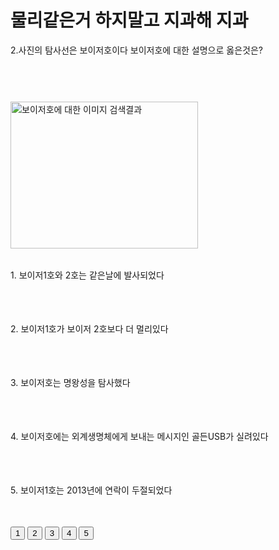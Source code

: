 <html>
<title>천동설이야 말로 우주의 진리입니다2</title>
<body>

<h1> 물리같은거 하지말고 지과해 지과 </h1>

<p2> 2.사진의 탐사선은 보이저호이다 보이저호에 대한 설명으로 옳은것은? </p2>

<img width="300" height="235" class="irc_mi" style="margin-top: 
59px;" onload="typeof google==='object'&amp;&amp;google.aft&amp;&amp;google.aft(this)"
 alt="보이저호에 대한 이미지 검색결과" src="https://upload.wikimedia.org/wikipedia/commons/thumb/d/d2/Voyager.jpg/300px-Voyager.jpg">

<table>
</table>


<p1> 1. 보이저1호와 2호는 같은날에 발사되었다 </p1>
<table>
</table>
<br>
<br>
<p1> 2. 보이저1호가 보이저 2호보다 더 멀리있다 </p1>
<table>
</table>
<br>
<br>
<p1> 3. 보이저호는 명왕성을 탐사했다 </p1>
<table>
</table>
<br>
<br>
<p1> 4. 보이저호에는 외계생명체에게 보내는 메시지인 골든USB가 실려있다 </p1>
<table>
</table>
<br>
<br>
<p1> 5. 보이저1호는 2013년에 연락이 두절되었다 </p1>
<br>
<br>
<table>
</table>

<input type="button" value="1" onclick="alert('P')">
<input type="button" value="2" onclick="alert('F')">
<input type="button" value="3" onclick="alert('P')">
<input type="button" value="4" onclick="alert('P')">
<input type="button" value="5" onclick="alert('P')">
